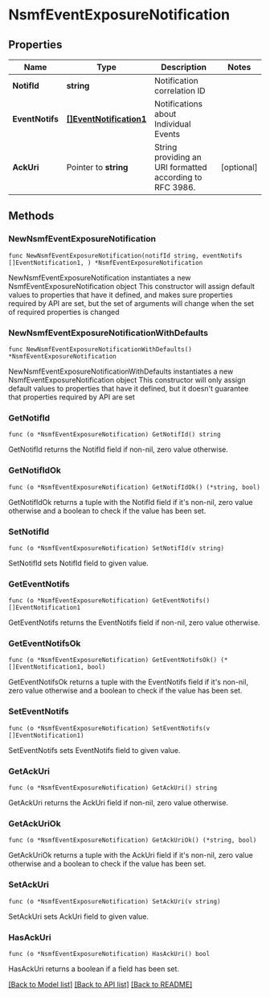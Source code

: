 # NsmfEventExposureNotification

## Properties

Name | Type | Description | Notes
------------ | ------------- | ------------- | -------------
**NotifId** | **string** | Notification correlation ID | 
**EventNotifs** | [**[]EventNotification1**](EventNotification1.md) | Notifications about Individual Events | 
**AckUri** | Pointer to **string** | String providing an URI formatted according to RFC 3986. | [optional] 

## Methods

### NewNsmfEventExposureNotification

`func NewNsmfEventExposureNotification(notifId string, eventNotifs []EventNotification1, ) *NsmfEventExposureNotification`

NewNsmfEventExposureNotification instantiates a new NsmfEventExposureNotification object
This constructor will assign default values to properties that have it defined,
and makes sure properties required by API are set, but the set of arguments
will change when the set of required properties is changed

### NewNsmfEventExposureNotificationWithDefaults

`func NewNsmfEventExposureNotificationWithDefaults() *NsmfEventExposureNotification`

NewNsmfEventExposureNotificationWithDefaults instantiates a new NsmfEventExposureNotification object
This constructor will only assign default values to properties that have it defined,
but it doesn't guarantee that properties required by API are set

### GetNotifId

`func (o *NsmfEventExposureNotification) GetNotifId() string`

GetNotifId returns the NotifId field if non-nil, zero value otherwise.

### GetNotifIdOk

`func (o *NsmfEventExposureNotification) GetNotifIdOk() (*string, bool)`

GetNotifIdOk returns a tuple with the NotifId field if it's non-nil, zero value otherwise
and a boolean to check if the value has been set.

### SetNotifId

`func (o *NsmfEventExposureNotification) SetNotifId(v string)`

SetNotifId sets NotifId field to given value.


### GetEventNotifs

`func (o *NsmfEventExposureNotification) GetEventNotifs() []EventNotification1`

GetEventNotifs returns the EventNotifs field if non-nil, zero value otherwise.

### GetEventNotifsOk

`func (o *NsmfEventExposureNotification) GetEventNotifsOk() (*[]EventNotification1, bool)`

GetEventNotifsOk returns a tuple with the EventNotifs field if it's non-nil, zero value otherwise
and a boolean to check if the value has been set.

### SetEventNotifs

`func (o *NsmfEventExposureNotification) SetEventNotifs(v []EventNotification1)`

SetEventNotifs sets EventNotifs field to given value.


### GetAckUri

`func (o *NsmfEventExposureNotification) GetAckUri() string`

GetAckUri returns the AckUri field if non-nil, zero value otherwise.

### GetAckUriOk

`func (o *NsmfEventExposureNotification) GetAckUriOk() (*string, bool)`

GetAckUriOk returns a tuple with the AckUri field if it's non-nil, zero value otherwise
and a boolean to check if the value has been set.

### SetAckUri

`func (o *NsmfEventExposureNotification) SetAckUri(v string)`

SetAckUri sets AckUri field to given value.

### HasAckUri

`func (o *NsmfEventExposureNotification) HasAckUri() bool`

HasAckUri returns a boolean if a field has been set.


[[Back to Model list]](../README.md#documentation-for-models) [[Back to API list]](../README.md#documentation-for-api-endpoints) [[Back to README]](../README.md)


